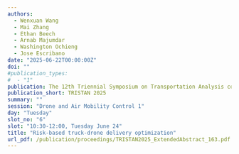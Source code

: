 ```yaml
---
authors:
  - Wenxuan Wang
  - Mai Zhang
  - Ethan Beech
  - Arnab Majumdar
  - Washington Ochieng
  - Jose Escribano
date: "2025-06-22T00:00:00Z"
doi: ""
#publication_types:
#  - "1"
publication: The 12th Triennial Symposium on Transportation Analysis conference
publication_short: TRISTAN 2025
summary: ""
session: "Drone and Air Mobility Control 1"
day: "Tuesday"
slot_no: "6"
slot: "10:30-12:00, Tuesday June 24"
title: "Risk-based truck-drone delivery optimization"
url_pdf: /publication/proceedings/TRISTAN2025_ExtendedAbstract_163.pdf
---
```

